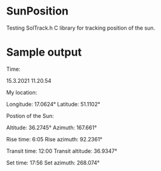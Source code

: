 # SunPosition

Testing SolTrack.h C library for tracking position of the sun.

# Sample output

Time:

15.3.2021  11.20.54

My location:

Longitude: 17.0624°  Latitude: 51.1102°

Postion of the Sun: 

Altitude: 36.2745°  Azimuth: 167.661°


Rise time: 6:05  Rise azimuth: 92.2361°

Transit time: 12:00  Transit altitude: 36.9347°

Set time: 17:56  Set azimuth: 268.074°
